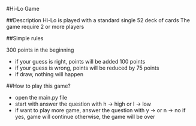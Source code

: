 #Hi-Lo Game

##Description
Hi-Lo is played with a standard single 52 deck of cards
The game require 2 or more players

##Simple rules

300 points in the beginning
- if your guess is right, points will be added 100 points
- if your guess is wrong, points will be reduced by 75 points
- if draw, nothing will happen

##How to play this game?
- open the main.py file
- start with answer the question with h -> high or l -> low
- if want to play more game, answer the question with y -> or n -> no
 if yes, game will continue
 otherwise, the game will be over